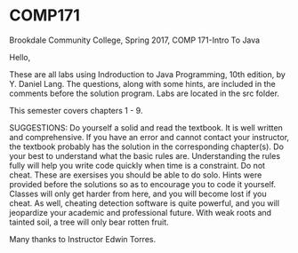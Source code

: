 # COMP171
Brookdale Community College, Spring 2017, COMP 171-Intro To Java 

Hello, 

These are all labs using Indroduction to Java Programming, 10th edition, by Y. Daniel Lang. 
The questions, along with some hints, are included in the comments before the solution program.
Labs are located in the src folder.

This semester covers chapters 1 - 9.

SUGGESTIONS: 
Do yourself a solid and read the textbook. It is well written and comprehensive. If you have an error and cannot contact your instructor, the textbook probably has the solution in the corresponding chapter(s).
Do your best to understand what the basic rules are. Understanding the rules fully will help you write code quickly when time is a constraint.
Do not cheat. These are exersises you should be able to do solo. Hints were provided before the solutions so as to encourage you to code it yourself. 
Classes will only get harder from here, and you will become lost if you cheat. As well, cheating detection software is quite powerful, and you will jeopardize your academic and professional future.
With weak roots and tainted soil, a tree will only bear rotten fruit. 

Many thanks to Instructor Edwin Torres. 
